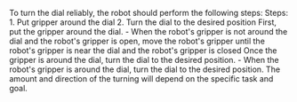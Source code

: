 To turn the dial reliably, the robot should perform the following steps:
    Steps:  1. Put gripper around the dial  2. Turn the dial to the desired position
    First, put the gripper around the dial.
    - When the robot's gripper is not around the dial and the robot's gripper is open, move the robot's gripper until the robot's gripper is near the dial and the robot's gripper is closed
    Once the gripper is around the dial, turn the dial to the desired position.
    - When the robot's gripper is around the dial, turn the dial to the desired position. The amount and direction of the turning will depend on the specific task and goal.